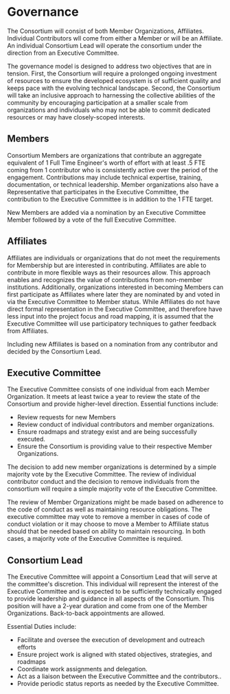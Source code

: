 # Governance
The Consortium will consist of both Member Organizations, Affiliates. Individual Contributors wll come from either a Member or will be an Affiliate.  An individual  Consortium Lead will operate the consortium under the direction from an Executive Committee. 

The governance model is designed to address two objectives that are in tension. First, the Consortium will require a prolonged ongoing investment of resources to ensure the developed ecosystem is of sufficient quality and keeps pace with the evolving technical landscape. Second, the Consortium will take an inclusive approach to harnessing the collective abilities of the community by encouraging participation at a smaller scale from organizations and individuals who may not be able to commit dedicated resources or may have closely-scoped interests. 

## Members
Consortium Members are organizations that contribute an aggregate equivalent of 1 Full Time Engineer's worth of effort with at least .5 FTE coming from 1 contributor who is consistently active over the period of the engagement. Contributions may include technical expertise, training, documentation, or technical leadership.   Member organizations also have a Representative that participates in the Executive Committee, the contribution to the Executive Committee is in addition to the 1 FTE target.

New Members are added via a nomination by an Executive Committee Member followed by a vote of the full Executive Committee.
## Affiliates
Affiliates are individuals or organizations that do not meet the requirements for Membership but are interested in contributing. Affiliates are able to contribute in more flexible ways as their resources allow. This approach enables and recognizes the value of contributions from non-member institutions. Additionally, organizations interested in becoming Members can first participate as Affiliates where later they are nominated by and voted in via the Executive Committee to  Member status. While Affiliates do not have direct formal representation in the Executive Committee, and therefore have less input into the project focus and road mapping, it is assumed that the Executive Committee will use participatory techniques to gather feedback from Affiliates.

Including new Affiliates is based on a nomination from any contributor and decided by the Consortium Lead.

## Executive Committee
The Executive Committee consists of one individual from each Member Organization. It meets at least twice a year to review the state of the Consortium and provide higher-level direction. Essential functions include:
- Review requests for new Members
- Review conduct of individual contributors and member organizations.
- Ensure roadmaps and strategy exist and are being successfully executed.
- Ensure the Consortium is providing value to their respective Member Organizations.

The decision to add new member organizations is determined by a simple majority vote by the Executive Committee.   The review of individual contributor conduct and the decision to remove individuals from the consortium will require a simple majority vote of the Executive Committee.

The review of Member Organizations might be made based on adherence to the code of conduct as well as maintaining resource obligations.  The executive committee may vote to remove a member in cases of code of conduct violation or it may choose to move a Member to Affiliate status should that be needed based on ability to maintain resourcing.  In both cases, a majority vote of the Executive Committee is required.

## Consortium Lead
The Executive Committee will appoint a Consortium Lead that will serve at the committee's discretion. This individual will represent the interest of the Executive Committee and is expected to be sufficiently technically engaged to provide leadership and guidance in all aspects of the Consortium. This position will have a 2-year duration and come from one of the Member Organizations. Back-to-back appointments are allowed. 

Essential Duties include:
- Facilitate and oversee the execution of development and outreach efforts
- Ensure project work is aligned with stated objectives, strategies, and roadmaps
- Coordinate work assignments and delegation.
- Act as a liaison between the Executive Committee and the contributors..
- Provide periodic status reports as needed by the Executive Committee.
